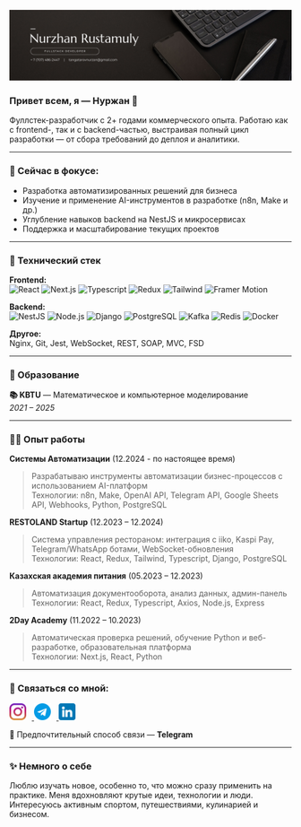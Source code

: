 ﻿<p align="center">
  <img src="img/banner.png" alt="banner" />
</p>


### Привет всем, я — __Нуржан__ 👋

Фуллстек-разработчик с 2+ годами коммерческого опыта. Работаю как с frontend-, так и с backend-частью, выстраивая полный цикл разработки — от сбора требований до деплоя и аналитики.

---

### 🚀 Сейчас в фокусе:

- Разработка автоматизированных решений для бизнеса
- Изучение и применение AI-инструментов в разработке (n8n, Make и др.)
- Углубление навыков backend на NestJS и микросервисах
- Поддержка и масштабирование текущих проектов

---

### 💼 Технический стек

**Frontend:**  
![React](https://img.shields.io/badge/react-555.svg?style=for-the-badge&logo=react) ![Next.js](https://img.shields.io/badge/next.js-000000?style=for-the-badge&logo=next.js) ![Typescript](https://img.shields.io/badge/typescript-0b208a.svg?style=for-the-badge&logo=typescript) ![Redux](https://img.shields.io/badge/redux-764ABC.svg?style=for-the-badge&logo=redux) ![Tailwind](https://img.shields.io/badge/tailwindcss-411175.svg?style=for-the-badge&logo=tailwindcss)  ![Framer Motion](https://img.shields.io/badge/framer--motion-E10098?style=for-the-badge&logo=framer)

**Backend:**  
![NestJS](https://img.shields.io/badge/nestjs-E0234E.svg?style=for-the-badge&logo=nestjs)  ![Node.js](https://img.shields.io/badge/node.js-0a3b45.svg?style=for-the-badge&logo=nodedotjs)  ![Django](https://img.shields.io/badge/django-092E20.svg?style=for-the-badge&logo=django)  ![PostgreSQL](https://img.shields.io/badge/postgresql-2f265c.svg?style=for-the-badge&logo=postgresql)  ![Kafka](https://img.shields.io/badge/kafka-231F20.svg?style=for-the-badge&logo=apachekafka)  ![Redis](https://img.shields.io/badge/redis-a62118.svg?style=for-the-badge&logo=redis)  ![Docker](https://img.shields.io/badge/docker-333.svg?style=for-the-badge&logo=docker)

**Другое:**  
Nginx, Git, Jest, WebSocket, REST, SOAP, MVC, FSD

---

### 🌱 Образование

**📚 KBTU** — Математическое и компьютерное моделирование  
_2021 – 2025_

---

### 👨‍💻 Опыт работы

**Системы Автоматизации** (12.2024 - по настоящее время)
> Разрабатываю инструменты автоматизации бизнес-процессов с использованием AI-платформ  
Технологии: n8n, Make, OpenAI API, Telegram API, Google Sheets API, Webhooks, Python, PostgreSQL

**RESTOLAND Startup** (12.2023 – 12.2024)  
> Система управления рестораном: интеграция с iiko, Kaspi Pay, Telegram/WhatsApp ботами, WebSocket-обновления  
Технологии: React, Redux, Tailwind, Typescript, Django, PostgreSQL

**Казахская академия питания** (05.2023 – 12.2023)  
> Автоматизация документооборота, анализ данных, админ-панель  
Технологии: React, Redux, Typescript, Axios, Node.js, Express

**2Day Academy** (11.2022 – 10.2023)  
> Автоматическая проверка решений, обучение Python и веб-разработке, образовательная платформа  
Технологии: Next.js, React, Python

---

### 🤝 Связаться со мной:

<a href="https://www.instagram.com/nurzhan.rustamuly/">
    <img src="img/instagram.png" alt="instagram" width="30px" style="padding-right: 10px">
</a> 
<a href="https://t.me/Tngtarov">
    <img src="img/telegram.png" alt="telegram" width="30px" style="padding-right: 10px">
</a> 
<a href="https://www.linkedin.com/in/nurzhantng">
    <img src="img/linkedin.png" alt="linkedin" width="30px" style="padding-right: 5px">
</a> 

📩 Предпочтительный способ связи — **Telegram**

---

### ✨ Немного о себе

Люблю изучать новое, особенно то, что можно сразу применить на практике. Меня вдохновляют крутые идеи, технологии и люди. Интересуюсь активным спортом, путешествиями, кулинарией и бизнесом.
